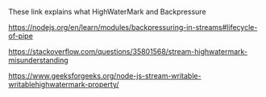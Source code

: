 
These link explains what HighWaterMark and Backpressure

https://nodejs.org/en/learn/modules/backpressuring-in-streams#lifecycle-of-pipe

https://stackoverflow.com/questions/35801568/stream-highwatermark-misunderstanding

https://www.geeksforgeeks.org/node-js-stream-writable-writablehighwatermark-property/
